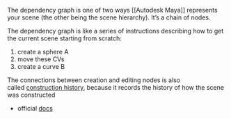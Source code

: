 The dependency graph is one of two ways [[Autodesk Maya]] represents your scene (the other being the scene hierarchy). It’s a chain of nodes.

The dependency graph is like a series of instructions describing how to get the current scene starting from scratch: 
1. create a sphere A
2. move these CVs
3. create a curve B

The connections between creation and editing nodes is also called [construction history](https://help.autodesk.com/view/MAYAUL/2024/ENU/?guid=GUID-503E227B-EF49-4A78-B3CA-7EAC588017C9), because it records the history of how the scene was constructed

- official [docs](https://help.autodesk.com/view/MAYAUL/2024/ENU/?guid=GUID-51096BC4-32B7-4391-BE39-21641B374745)